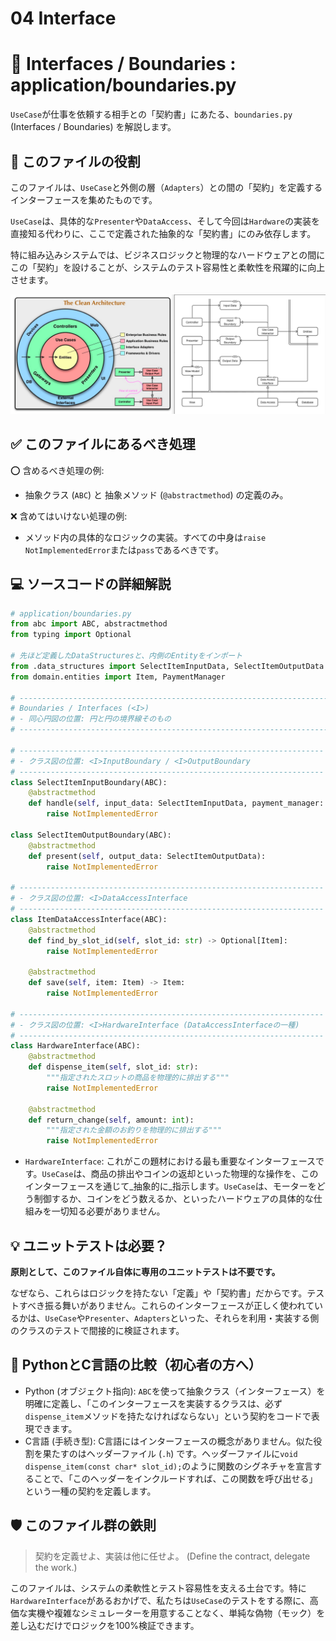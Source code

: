 # 04 Interface

# 🔌 Interfaces / Boundaries : application/boundaries.py

`UseCase`が仕事を依頼する相手との「契約書」にあたる、`boundaries.py` (Interfaces / Boundaries) を解説します。

## 🎯 このファイルの役割

このファイルは、`UseCase`と外側の層（`Adapters`）との間の「契約」を定義するインターフェースを集めたものです。

`UseCase`は、具体的な`Presenter`や`DataAccess`、そして今回は`Hardware`の実装を直接知る代わりに、ここで定義された抽象的な「契約書」にのみ依存します。

特に組み込みシステムでは、ビジネスロジックと物理的なハードウェアとの間にこの「契約」を設けることが、システムのテスト容易性と柔軟性を飛躍的に向上させます。

![クリーンアーキテクチャ](../クリーンアーキテクチャ.png)

## ✅ このファイルにあるべき処理

⭕️ 含めるべき処理の例:

- 抽象クラス (`ABC`) と 抽象メソッド (`@abstractmethod`) の定義のみ。

❌ 含めてはいけない処理の例:

- メソッド内の具体的なロジックの実装。すべての中身は`raise NotImplementedError`または`pass`であるべきです。

## 💻 ソースコードの詳細解説

```python
# application/boundaries.py
from abc import ABC, abstractmethod
from typing import Optional

# 先ほど定義したDataStructuresと、内側のEntityをインポート
from .data_structures import SelectItemInputData, SelectItemOutputData
from domain.entities import Item, PaymentManager

# -----------------------------------------------------------------------------
# Boundaries / Interfaces (<I>)
# - 同心円図の位置: 円と円の境界線そのもの
# -----------------------------------------------------------------------------

# --------------------------------------------------------------------
# - クラス図の位置: <I>InputBoundary / <I>OutputBoundary
# --------------------------------------------------------------------
class SelectItemInputBoundary(ABC):
    @abstractmethod
    def handle(self, input_data: SelectItemInputData, payment_manager: PaymentManager):
        raise NotImplementedError

class SelectItemOutputBoundary(ABC):
    @abstractmethod
    def present(self, output_data: SelectItemOutputData):
        raise NotImplementedError

# --------------------------------------------------------------------
# - クラス図の位置: <I>DataAccessInterface
# --------------------------------------------------------------------
class ItemDataAccessInterface(ABC):
    @abstractmethod
    def find_by_slot_id(self, slot_id: str) -> Optional[Item]:
        raise NotImplementedError

    @abstractmethod
    def save(self, item: Item) -> Item:
        raise NotImplementedError

# --------------------------------------------------------------------
# - クラス図の位置: <I>HardwareInterface (DataAccessInterfaceの一種)
# --------------------------------------------------------------------
class HardwareInterface(ABC):
    @abstractmethod
    def dispense_item(self, slot_id: str):
        """指定されたスロットの商品を物理的に排出する"""
        raise NotImplementedError

    @abstractmethod
    def return_change(self, amount: int):
        """指定された金額のお釣りを物理的に排出する"""
        raise NotImplementedError

```

- `HardwareInterface`: これがこの題材における最も重要なインターフェースです。`UseCase`は、商品の排出やコインの返却といった物理的な操作を、このインターフェースを通じて\_抽象的に\_指示します。`UseCase`は、モーターをどう制御するか、コインをどう数えるか、といったハードウェアの具体的な仕組みを一切知る必要がありません。

## 💡 ユニットテストは必要？

**原則として、このファイル自体に専用のユニットテストは不要です。**

なぜなら、これらはロジックを持たない「定義」や「契約書」だからです。テストすべき振る舞いがありません。これらのインターフェースが正しく使われているかは、`UseCase`や`Presenter`、`Adapters`といった、それらを利用・実装する側のクラスのテストで間接的に検証されます。

## 🐍 PythonとC言語の比較（初心者の方へ）

- Python (オブジェクト指向): `ABC`を使って抽象クラス（インターフェース）を明確に定義し、「このインターフェースを実装するクラスは、必ず`dispense_item`メソッドを持たなければならない」という契約をコードで表現できます。
- C言語 (手続き型): C言語にはインターフェースの概念がありません。似た役割を果たすのはヘッダーファイル (`.h`) です。ヘッダーファイルに`void dispense_item(const char* slot_id);`のように関数のシグネチャを宣言することで、「このヘッダーをインクルードすれば、この関数を呼び出せる」という一種の契約を定義します。

## 🛡️ このファイル群の鉄則

> 契約を定義せよ、実装は他に任せよ。 (Define the contract, delegate the work.)
> 

このファイルは、システムの柔軟性とテスト容易性を支える土台です。特に`HardwareInterface`があるおかげで、私たちは`UseCase`のテストをする際に、高価な実機や複雑なシミュレーターを用意することなく、単純な偽物（モック）を差し込むだけでロジックを100%検証できます。